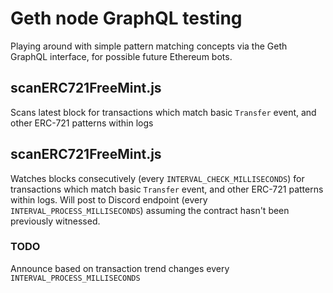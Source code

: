 # Geth node GraphQL testing
Playing around with simple pattern matching concepts via the Geth GraphQL interface, for possible future Ethereum bots.

## scanERC721FreeMint.js
Scans latest block for transactions which match basic `Transfer` event, and other ERC-721 patterns within logs

## scanERC721FreeMint.js
Watches blocks consecutively (every `INTERVAL_CHECK_MILLISECONDS`) for transactions which match basic `Transfer` event, and other ERC-721 patterns within logs.
Will post to Discord endpoint (every `INTERVAL_PROCESS_MILLISECONDS`) assuming the contract hasn't been previously witnessed.

### TODO
Announce based on transaction trend changes every `INTERVAL_PROCESS_MILLISECONDS`